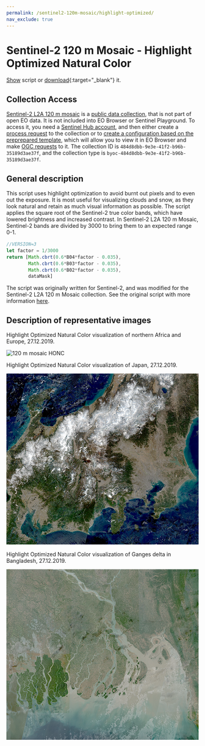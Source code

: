 ```yaml
---
permalink: /sentinel2-120m-mosaic/highlight-optimized/
nav_exclude: true
---
```


# Sentinel-2 120 m Mosaic - Highlight Optimized Natural Color

<a href="#" id='togglescript'>Show</a> script or [download](script.js){:target="_blank"} it.
<div id='script_view' style="display:none">
{% highlight javascript %}
{% include_relative script.js %}
{% endhighlight %}
</div>

## Collection Access

[Sentinel-2 L2A 120 m mosaic](https://collections.sentinel-hub.com/sentinel-s2-l2a-mosaic-120/) is a [public data collection](https://collections.sentinel-hub.com/), that is not part of open EO data. It is not included into EO Browser or Sentinel Playground. To access it, you need a [Sentinel Hub account](https://www.sentinel-hub.com/pricing/), and then either create a [process request](https://docs.sentinel-hub.com/api/latest/api/process/) to the collection or to [create a configuration based on the preprepared template](https://www.sentinel-hub.com/faq/#how-to-visualize-own-collection-eobrowser), which will allow you to view it in EO Browser and make [OGC requests](https://www.sentinel-hub.com/develop/api/ogc/) to it. The collection ID is `484d8dbb-9e3e-41f2-b96b-35189d3ae37f`, and the collection type is `byoc-484d8dbb-9e3e-41f2-b96b-35189d3ae37f`. 

## General description

This script uses highlight optimization to avoid burnt out pixels and to even out the exposure. It is most useful for visualizing clouds and snow, as they look natural and retain as much visual information as possible. The script applies the square root of the Sentinel-2 true color bands, which have lowered brightness and increased contrast. In Sentinel-2 L2A 120 m Mosaic, Sentinel-2 bands are divided by 3000 to bring them to an expected range 0-1. 

```javascript
//VERSION=3
let factor = 1/3000
return [Math.cbrt(0.6*B04*factor - 0.035),
        Math.cbrt(0.6*B03*factor - 0.035),
        Math.cbrt(0.6*B02*factor - 0.035), 
        dataMask]
```
The script was originally written for Sentinel-2, and was modified for the Sentinel-2 L2A 120 m Mosaic collection. See the original script with more information [here](https://custom-scripts.sentinel-hub.com/sentinel-3/true_color_highlight_optimized/).

## Description of representative images

Highlight Optimized Natural Color visualization of northern Africa and Europe, 27.12.2019. 

![120 m mosaic HONC](fig/fig1.png)

Highlight Optimized Natural Color visualization of Japan, 27.12.2019. 

![120 m mosaic HONC](fig/fig2.png)

Highlight Optimized Natural Color visualization of Ganges delta in Bangladesh, 27.12.2019.

![120 m mosaic HONC](fig/fig3.png)





